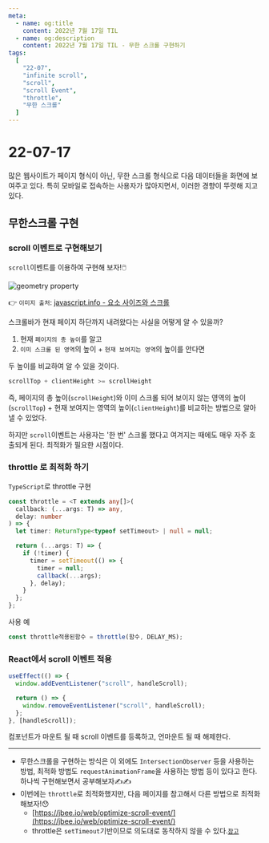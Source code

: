 ```yaml
---
meta:
  - name: og:title
    content: 2022년 7월 17일 TIL
  - name: og:description
    content: 2022년 7월 17일 TIL - 무한 스크롤 구현하기
tags:
  [
    "22-07",
    "infinite scroll",
    "scroll",
    "scroll Event",
    "throttle",
    "무한 스크롤"
  ]
---
```


# 22-07-17

많은 웹사이트가 페이지 형식이 아닌, 무한 스크롤 형식으로 다음 데이터들을 화면에 보여주고 있다. 특히 모바일로 접속하는 사용자가 많아지면서, 이러한 경향이 뚜렷해 지고 있다.

## 무한스크롤 구현

### scroll 이벤트로 구현해보기

`scroll`이벤트를 이용하여 구현해 보자!🖱️

![geometry property](https://user-images.githubusercontent.com/78826879/179498193-0f92e0bd-c517-4cba-98f6-da50566a5277.png)

👉 `이미지 출처`: [javascript.info - 요소 사이즈와 스크롤](https://ko.javascript.info/size-and-scroll)

스크롤바가 현재 페이지 하단까지 내려왔다는 사실을 어떻게 알 수 있을까?
1. 현재 `페이지의 총 높이`를 알고
2. `이미 스크롤 된 영역`의 높이 + `현재 보여지는 영역`의 높이를 안다면

두 높이를 비교하여 알 수 있을 것이다.

```js
scrollTop + clientHeight >= scrollHeight
```

즉, 페이지의 총 높이(`scrollHeight`)와 이미 스크롤 되어 보이지 않는 영역의 높이(`scrollTop`) + 현재 보여지는 영역의 높이(`clientHeight`)를 비교하는 방법으로 알아낼 수 있었다.

하지만 `scroll`이벤트는 사용자는 '한 번' 스크롤 했다고 여겨지는 때에도 매우 자주 호출되게 된다. 최적화가 필요한 시점이다.

### throttle 로 최적화 하기

`TypeScript`로 throttle 구현

```ts
const throttle = <T extends any[]>(
  callback: (...args: T) => any,
  delay: number
) => {
  let timer: ReturnType<typeof setTimeout> | null = null;

  return (...args: T) => {
    if (!timer) {
      timer = setTimeout(() => {
        timer = null;
        callback(...args);
      }, delay);
    }
  };
};
```

사용 예


```js
const throttle적용된함수 = throttle(함수, DELAY_MS);
```


### React에서 scroll 이벤트 적용

```js
useEffect(() => {
  window.addEventListener("scroll", handleScroll);

  return () => {
    window.removeEventListener("scroll", handleScroll);
  };
}, [handleScroll]);
```

컴포넌트가 마운트 될 때 scroll 이벤트를 등록하고, 언마운트 될 때 해제한다.

---

- 무한스크롤을 구현하는 방식은 이 외에도 `IntersectionObserver` 등을 사용하는 방법, 최적화 방법도 `requestAnimationFrame`을 사용하는 방법 등이 있다고 한다. 하나씩 구현해보면서 공부해보자✍✍
- 이번에는 `throttle`로 최적화했지만, 다음 페이지를 참고해서 다른 방법으로 최적화 해보자!😯
  - [https://jbee.io/web/optimize-scroll-event/](https://jbee.io/web/optimize-scroll-event/)
  - throttle은 `setTimeout`기반이므로 의도대로 동작하지 않을 수 있다.[`참고`](https://ko.javascript.info/settimeout-setinterval)


